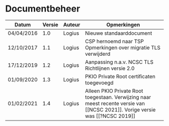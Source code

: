 # Documentbeheer

| Datum      | Versie | Auteur | Opmerkingen                                                    |
|------------|--------|--------|----------------------------------------------------------------|
| 04/04/2016 | 1.0    | Logius | Nieuwe standaarddocument                                       |
| 12/10/2017 | 1.1    | Logius | CSP hernoemd naar TSP Opmerkingen over migratie TLS verwijderd |
| 17/12/2019 | 1.2    | Logius | Aanpassing n.a.v. NCSC TLS Richtlijnen versie 2.0              |
| 01/09/2020 | 1.3    | Logius | PKIO Private Root certificaten toegevoegd                      |
| 01/02/2021 | 1.4    | Logius | Alleen PKIO Private Root toegestaan. Verwijzing naar meest recente versie van [[NCSC 2021]]. Vorige versie was [[?NCSC 2019]]|
